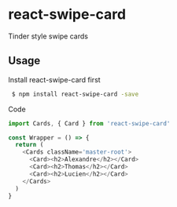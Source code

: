 # react-swipe-card
Tinder style swipe cards


## Usage

Install react-swipe-card first

```bash
 $ npm install react-swipe-card -save
```

Code

```javascript
import Cards, { Card } from 'react-swipe-card'

const Wrapper = () => {
  return (
    <Cards className='master-root'>
      <Card><h2>Alexandre</h2></Card>
      <Card><h2>Thomas</h2></Card>
      <Card><h2>Lucien</h2></Card>
    </Cards>
  )
}
```